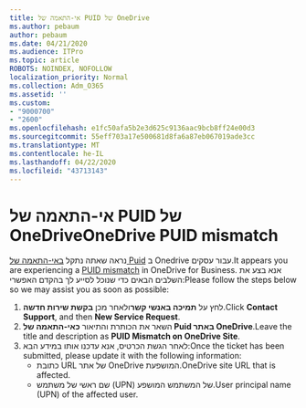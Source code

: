 ```yaml
---
title: אי-התאמה של PUID של OneDrive
ms.author: pebaum
author: pebaum
ms.date: 04/21/2020
ms.audience: ITPro
ms.topic: article
ROBOTS: NOINDEX, NOFOLLOW
localization_priority: Normal
ms.collection: Adm_O365
ms.assetid: ''
ms.custom:
- "9000700"
- "2600"
ms.openlocfilehash: e1fc50afa5b2e3d625c9136aac9bcb8ff24e00d3
ms.sourcegitcommit: 55eff703a17e500681d8fa6a87eb067019ade3cc
ms.translationtype: MT
ms.contentlocale: he-IL
ms.lasthandoff: 04/22/2020
ms.locfileid: "43713143"
---
```

# <a name="onedrive-puid-mismatch"></a><span data-ttu-id="695af-102">אי-התאמה של PUID של OneDrive</span><span class="sxs-lookup"><span data-stu-id="695af-102">OneDrive PUID mismatch</span></span>
<span data-ttu-id="695af-103">נראה שאתה נתקל [באי-התאמה של Puid](https://docs.microsoft.com/sharepoint/support/administration/access-denied-or-need-permission-error-sharepoint-online-or-onedrive-for-business#when-accessing-a-onedrive-site) ב Onedrive עבור עסקים.</span><span class="sxs-lookup"><span data-stu-id="695af-103">It appears you are experiencing a [PUID mismatch](https://docs.microsoft.com/sharepoint/support/administration/access-denied-or-need-permission-error-sharepoint-online-or-onedrive-for-business#when-accessing-a-onedrive-site) in OneDrive for Business.</span></span> <span data-ttu-id="695af-104">אנא בצע את השלבים הבאים כדי שנוכל לסייע לך בהקדם האפשרי:</span><span class="sxs-lookup"><span data-stu-id="695af-104">Please follow the steps below so we may assist you as soon as possible:</span></span>

1. <span data-ttu-id="695af-105">לחץ על **תמיכה באנשי קשר**ולאחר מכן **בקשת שירות חדשה**.</span><span class="sxs-lookup"><span data-stu-id="695af-105">Click **Contact Support**, and then **New Service Request**.</span></span>
2. <span data-ttu-id="695af-106">השאר את הכותרת והתיאור **כאי-התאמה של Puid באתר OneDrive**.</span><span class="sxs-lookup"><span data-stu-id="695af-106">Leave the title and description as **PUID Mismatch on OneDrive Site**.</span></span>
3. <span data-ttu-id="695af-107">לאחר הגשת הכרטיס, אנא עדכנו אותו במידע הבא:</span><span class="sxs-lookup"><span data-stu-id="695af-107">Once the ticket has been submitted, please update it with the following information:</span></span>
    - <span data-ttu-id="695af-108">כתובת URL של אתר OneDrive המושפעת.</span><span class="sxs-lookup"><span data-stu-id="695af-108">OneDrive site URL that is affected.</span></span>
    - <span data-ttu-id="695af-109">שם ראשי של משתמש (UPN) של המשתמש המושפע.</span><span class="sxs-lookup"><span data-stu-id="695af-109">User principal name (UPN) of the affected user.</span></span>



